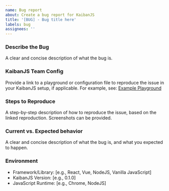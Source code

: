 ```yaml
---
name: Bug report
about: Create a bug report for KaibanJS
title: '[BUG] - Bug title here'
labels: bug
assignees: ''
---
```


### Describe the Bug

A clear and concise description of what the bug is.

### KaibanJS Team Config

Provide a link to a playground or configuration file to reproduce the issue in your KaibanJS setup, if applicable. For example, see: [Example Playground](https://www.kaibanjs.com/share/v0EdWee1mYpzlv6KeuLG)

### Steps to Reproduce

A step-by-step description of how to reproduce the issue, based on the linked reproduction. Screenshots can be provided.

### Current vs. Expected behavior

A clear and concise description of what the bug is, and what you expected to happen.

### Environment

- Framework/Library: [e.g., React, Vue, NodeJS, Vanilla JavaScript]
- KaibanJS Version: [e.g., 0.1.0]
- JavaScript Runtime: [e.g., Chrome, NodeJS]
